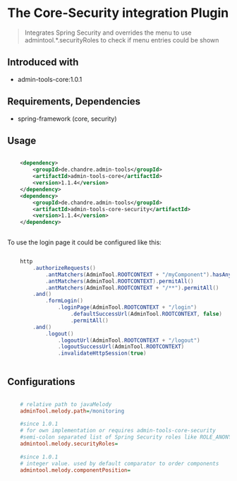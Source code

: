 # The Core-Security integration Plugin
> Integrates Spring Security and overrides the menu to use admintool.*.securityRoles to check if menu entries could be shown

## Introduced with
* admin-tools-core:1.0.1

## Requirements, Dependencies
* spring-framework (core, security)


## Usage

```xml

	<dependency>
		<groupId>de.chandre.admin-tools</groupId>
		<artifactId>admin-tools-core</artifactId>
		<version>1.1.4</version>
	</dependency>
	<dependency>
		<groupId>de.chandre.admin-tools</groupId>
		<artifactId>admin-tools-core-security</artifactId>
		<version>1.1.4</version>
	</dependency>
	
```

To use the login page it could be configured like this:
```java

	http
		.authorizeRequests()
			.antMatchers(AdminTool.ROOTCONTEXT + "/myComponent").hasAnyRole("ADMIN", "USER")
			.antMatchers(AdminTool.ROOTCONTEXT).permitAll()
			.antMatchers(AdminTool.ROOTCONTEXT + "/**").permitAll()
		.and()
			.formLogin()
				.loginPage(AdminTool.ROOTCONTEXT + "/login")
					.defaultSuccessUrl(AdminTool.ROOTCONTEXT, false)
					.permitAll()
		.and()
			.logout()
				.logoutUrl(AdminTool.ROOTCONTEXT + "/logout")
				.logoutSuccessUrl(AdminTool.ROOTCONTEXT)
				.invalidateHttpSession(true)
		
```	

## Configurations

```ini

	# relative path to javaMelody
	adminTool.melody.path=/monitoring
	
	#since 1.0.1
	# for own implementation or requires admin-tools-core-security
	#semi-colon separated list of Spring Security roles like ROLE_ANONYMOUS;ROLE_ADMIN
	admintool.melody.securityRoles=
	
	#since 1.0.1
	# integer value. used by default comparator to order components
	admintool.melody.componentPosition=
	
```